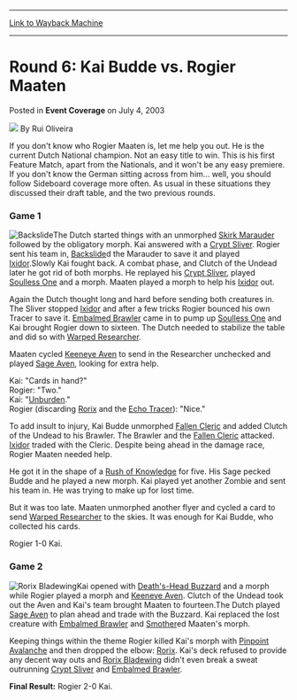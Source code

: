 
---
[Link to Wayback Machine](https://web.archive.org/web/20171030064034/https://magic.wizards.com/en/articles/archive/event-coverage/round-6-kai-budde-vs-rogier-maaten-2003-07-04)

[_metadata_:author]:- "Rui Oliveira"
[_metadata_:description]:- "If you don't know who Rogier Maaten is, let me help you out. He is the current Dutch National champion. Not an easy title to win. This is his first Feature Match, apart from the Nationals, and it won't be any easy premiere. If you don't know the German sitting across from him... well, you should follow Sideboard coverage more often. As usual in these situations they discussed their draft table, and the two previous rounds."
[_metadata_:generator]:- "Drupal 7 (http://drupal.org)"
[_metadata_:node]:- "769761"
[_metadata_:publish_date]:- "2003-07-04"
[_metadata_:source]:- "div-main-content"
[_metadata_:title]:- "Round 6: Kai Budde vs. Rogier Maaten"
[_metadata_:wayback_capture_timestamp]:- "2017-10-30 06:40:34"
[_metadata_:wayback_raw_url]:- "https://web.archive.org/web/20171030064034id_/https://magic.wizards.com/en/articles/archive/event-coverage/round-6-kai-budde-vs-rogier-maaten-2003-07-04"
[_metadata_:wayback_url]:- "https://magic.wizards.com/en/articles/archive/event-coverage/round-6-kai-budde-vs-rogier-maaten-2003-07-04"
---


Round 6: Kai Budde vs. Rogier Maaten
====================================



 Posted in **Event Coverage**
 on July 4, 2003 






![](https://media.magic.wizards.com/styles/auth_small/public/generic-avatar-150_103.png)
By Rui Oliveira











If you don't know who Rogier Maaten is, let me help you out. He is the current Dutch National champion. Not an easy title to win. This is his first Feature Match, apart from the Nationals, and it won't be any easy premiere. If you don't know the German sitting across from him... well, you should follow Sideboard coverage more often. As usual in these situations they discussed their draft table, and the two previous rounds.

### Game 1

![Backslide](http://gatherer.wizards.com/Handlers/Image.ashx?type=card&name=Backslide)The Dutch started things with an unmorphed [Skirk Marauder](http://gatherer.wizards.com/Pages/Card/Details.aspx?name=Skirk+Marauder) followed by the obligatory morph. Kai answered with a [Crypt Sliver](http://gatherer.wizards.com/Pages/Card/Details.aspx?name=Crypt+Sliver). Rogier sent his team in, [Backslide](http://gatherer.wizards.com/Pages/Card/Details.aspx?name=Backslide)d the Marauder to save it and played [Ixidor](http://gatherer.wizards.com/Pages/Card/Details.aspx?name=Ixidor).Slowly Kai fought back. A combat phase, and Clutch of the Undead later he got rid of both morphs. He replayed his [Crypt Sliver](http://gatherer.wizards.com/Pages/Card/Details.aspx?name=Crypt+Sliver), played [Soulless One](http://gatherer.wizards.com/Pages/Card/Details.aspx?name=Soulless+One) and a morph. Maaten played a morph to help his [Ixidor](http://gatherer.wizards.com/Pages/Card/Details.aspx?name=Ixidor) out.

Again the Dutch thought long and hard before sending both creatures in. The Sliver stopped [Ixidor](http://gatherer.wizards.com/Pages/Card/Details.aspx?name=Ixidor) and after a few tricks Rogier bounced his own Tracer to save it. [Embalmed Brawler](http://gatherer.wizards.com/Pages/Card/Details.aspx?name=Embalmed+Brawler) came in to pump up [Soulless One](http://gatherer.wizards.com/Pages/Card/Details.aspx?name=Soulless+One) and Kai brought Rogier down to sixteen. The Dutch needed to stabilize the table and did so with [Warped Researcher](http://gatherer.wizards.com/Pages/Card/Details.aspx?name=Warped+Researcher).

Maaten cycled [Keeneye Aven](http://gatherer.wizards.com/Pages/Card/Details.aspx?name=Keeneye+Aven) to send in the Researcher unchecked and played [Sage Aven](http://gatherer.wizards.com/Pages/Card/Details.aspx?name=Sage+Aven), looking for extra help.

Kai: "Cards in hand?"  
 Rogier: "Two."  
 Kai: "[Unburden](http://gatherer.wizards.com/Pages/Card/Details.aspx?name=Unburden)."  
 Rogier (discarding [Rorix](http://gatherer.wizards.com/Pages/Card/Details.aspx?name=Rorix) and the [Echo Tracer](http://gatherer.wizards.com/Pages/Card/Details.aspx?name=Echo+Tracer)): "Nice."

To add insult to injury, Kai Budde unmorphed [Fallen Cleric](http://gatherer.wizards.com/Pages/Card/Details.aspx?name=Fallen+Cleric) and added Clutch of the Undead to his Brawler. The Brawler and the [Fallen Cleric](http://gatherer.wizards.com/Pages/Card/Details.aspx?name=Fallen+Cleric) attacked. [Ixidor](http://gatherer.wizards.com/Pages/Card/Details.aspx?name=Ixidor) traded with the Cleric. Despite being ahead in the damage race, Rogier Maaten needed help.

He got it in the shape of a [Rush of Knowledge](http://gatherer.wizards.com/Pages/Card/Details.aspx?name=Rush+of+Knowledge) for five. His Sage pecked Budde and he played a new morph. Kai played yet another Zombie and sent his team in. He was trying to make up for lost time.

But it was too late. Maaten unmorphed another flyer and cycled a card to send [Warped Researcher](http://gatherer.wizards.com/Pages/Card/Details.aspx?name=Warped+Researcher) to the skies. It was enough for Kai Budde, who collected his cards.

Rogier 1-0 Kai.

### Game 2

![Rorix Bladewing](http://gatherer.wizards.com/Handlers/Image.ashx?type=card&name=Rorix+Bladewing)Kai opened with [Death's-Head Buzzard](http://gatherer.wizards.com/Pages/Card/Details.aspx?name=Death%27s-Head+Buzzard) and a morph while Rogier played a morph and [Keeneye Aven](http://gatherer.wizards.com/Pages/Card/Details.aspx?name=Keeneye+Aven). Clutch of the Undead took out the Aven and Kai's team brought Maaten to fourteen.The Dutch played [Sage Aven](http://gatherer.wizards.com/Pages/Card/Details.aspx?name=Sage+Aven) to plan ahead and trade with the Buzzard. Kai replaced the lost creature with [Embalmed Brawler](http://gatherer.wizards.com/Pages/Card/Details.aspx?name=Embalmed+Brawler) and [Smother](http://gatherer.wizards.com/Pages/Card/Details.aspx?name=Smother)ed Maaten's morph. 

Keeping things within the theme Rogier killed Kai's morph with [Pinpoint Avalanche](http://gatherer.wizards.com/Pages/Card/Details.aspx?name=Pinpoint+Avalanche) and then dropped the elbow: [Rorix](http://gatherer.wizards.com/Pages/Card/Details.aspx?name=Rorix). Kai's deck refused to provide any decent way outs and [Rorix Bladewing](http://gatherer.wizards.com/Pages/Card/Details.aspx?name=Rorix+Bladewing) didn't even break a sweat outrunning [Crypt Sliver](http://gatherer.wizards.com/Pages/Card/Details.aspx?name=Crypt+Sliver) and [Embalmed Brawler](http://gatherer.wizards.com/Pages/Card/Details.aspx?name=Embalmed+Brawler).

**Final Result:** Rogier 2-0 Kai.







